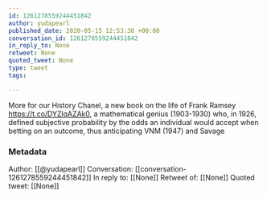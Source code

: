 ```yaml
---
id: 1261278559244451842
author: yudapearl
published_date: 2020-05-15 12:53:36 +00:00
conversation_id: 1261278559244451842
in_reply_to: None
retweet: None
quoted_tweet: None
type: tweet
tags:

---
```


More for our History Chanel, a new book on the life of Frank Ramsey https://t.co/DYZlqAZAk0, a mathematical genius (1903-1930) who, in 1926, defined subjective probability by the odds an individual would accept when betting on an outcome, thus anticipating VNM (1947) and Savage

### Metadata

Author: [[@yudapearl]]
Conversation: [[conversation-1261278559244451842]]
In reply to: [[None]]
Retweet of: [[None]]
Quoted tweet: [[None]]
